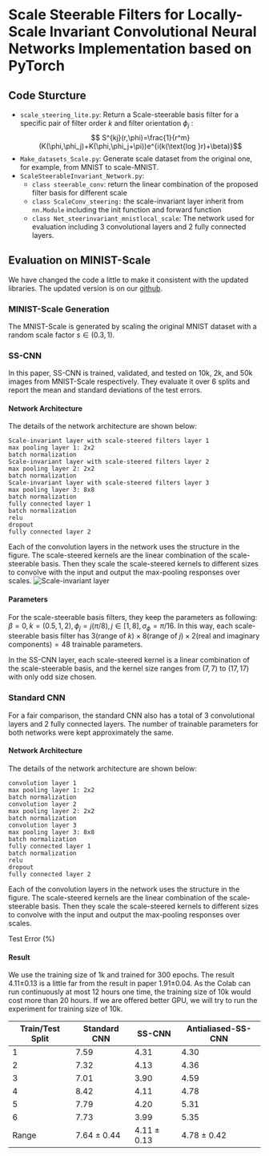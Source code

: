 # Scale Steerable Filters for Locally-Scale Invariant Convolutional Neural Networks Implementation based on PyTorch


## Code Sturcture
- `scale_steering_lite.py`: Return a Scale-steerable basis filter for a specific pair of filter order $k$ and filter orientation $\phi_j$ :
$$ S^{kj}(r,\phi)=\frac{1}{r^m}(K(\phi,\phi_j)+K(\phi,\phi_j+\pi))e^{i(k(\text{log }r)+\beta)}$$
- `Make_datasets_Scale.py`: Generate scale dataset from the original one, for example, from MNIST to scale-MNIST.
- `ScaleSteerableInvariant_Network.py`:
    - `class steerable_conv`: return the linear combination of the proposed filter basis for different scale
    - `class ScaleConv_steering:` the scale-invariant layer inherit from `nn.Module` including the init function and forward function
    - `class Net_steerinvariant_mnistlocal_scale`: The network used for evaluation including 3 convolutional layers and 2 fully connected layers.
## Evaluation on MINIST-Scale
We have changed the code a little to make it consistent with the updated libraries. The updated version is on our [github](https://github.com/wsgdrfz/SIE-CNN/tree/master/2-SS-CNN).

### MINIST-Scale Generation

The MNIST-Scale is generated by scaling the original MNIST dataset with a random scale factor $s \in (0.3,1)$. 


### SS-CNN
In this paper, SS-CNN is trained, validated, and tested on 10k, 2k, and 50k images from MNIST-Scale respectively. They evaluate it over 6 splits and report the mean and standard deviations of the test errors.

#### Network Architecture
The details of the network architecture are shown below:
```
Scale-invariant layer with scale-steered filters layer 1
max pooling layer 1: 2x2
batch normalization
Scale-invariant layer with scale-steered filters layer 2
max pooling layer 2: 2x2
batch normalization
Scale-invariant layer with scale-steered filters layer 3
max pooling layer 3: 8x8
batch normalization
fully connected layer 1
batch normalization
relu
dropout
fully connected layer 2
```
Each of the convolution layers in the network uses the structure in the figure. The scale-steered kernels are the linear combination of the scale-steerable basis. Then they scale the scale-steered kernels to different sizes to convolve with the input and output the max-pooling responses over scales.
![Scale-invariant layer](https://tva1.sinaimg.cn/large/006tNbRwgy1g9hu0pzy5rj30zu0hc0wo.jpg)

#### Parameters
For the scale-steerable basis filters, they keep the parameters as following:
$\beta=0, k=(0.5,1,2),\phi_j=j(\pi/8),j\in[1,8],\sigma_\phi=\pi/16$.
In this way, each scale-steerable basis filter has $3(\text{range of }k)\times 8(\text{range of }j)\times 2(\text{real and imaginary components})=48$ trainable parameters.

In the SS-CNN layer, each scale-steered kernel is a linear combination of the scale-steerable basis, and the kernel size ranges from $(7,7)$ to $(17,17)$ with only odd size chosen.


### Standard CNN

 For a fair comparison, the standard CNN also has a total of 3 convolutional layers and 2 fully connected layers. The number of trainable parameters for both networks were kept approximately the same.

#### Network Architecture

The details of the network architecture are shown below:

```
convolution layer 1
max pooling layer 1: 2x2
batch normalization
convolution layer 2
max pooling layer 2: 2x2
batch normalization
convolution layer 3
max pooling layer 3: 8x8
batch normalization
fully connected layer 1
batch normalization
relu
dropout
fully connected layer 2
```

Each of the convolution layers in the network uses the structure in the figure. The scale-steered kernels are the linear combination of the scale-steerable basis. Then they scale the scale-steered kernels to different sizes to convolve with the input and output the max-pooling responses over scales.

Test Error (%)

#### Result

We use the training size of 1k and trained for 300 epochs. The result 4.11±0.13 is a little far from the result in paper 1.91±0.04. As the Colab can run continuously at most 12 hours one time, the training size of 10k would cost more than 20 hours. If we are offered better GPU, we will try to run the experiment for training size of 10k.

| Train/Test Split | Standard CNN    | SS-CNN          | Antialiased-SS-CNN |
| ---------------- | --------------- | --------------- | ------------------ |
| 1                | 7.59            | 4.31            | 4.30               |
| 2                | 7.32            | 4.13            | 4.36               |
| 3                | 7.01            | 3.90            | 4.59               |
| 4                | 8.42            | 4.11            | 4.78               |
| 5                | 7.79            | 4.20            | 5.31               |
| 6                | 7.73            | 3.99            | 5.35               |
| Range            | 7.64 $\pm$ 0.44 | 4.11 $\pm$ 0.13 | 4.78 $\pm$ 0.42    |

